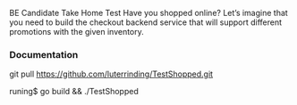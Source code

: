 
BE Candidate Take Home Test
Have you shopped online? Let’s imagine that you need to build the checkout backend service
that will support different promotions with the given inventory.

### Documentation
git pull https://github.com/luterrinding/TestShopped.git


runing$ go build && ./TestShopped 